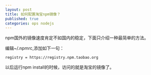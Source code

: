 ```yaml
---
layout: post
title: 如何配置淘宝npm镜像？
published: true
categories: ops nodejs
---
```



npm国外的镜像速度肯定不如国内的稳定，下面只介绍一种最简单的方法。

编辑~/.npmrc,添加如下一句：
```
registry = https://registry.npm.taobao.org
```

以后运行npm install的时候，访问的就是淘宝的镜像了。

